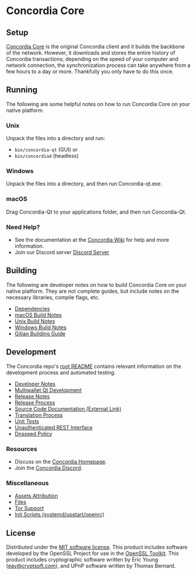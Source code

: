 Concordia Core
=============

Setup
---------------------
[Concordia Core](__decenomy_website_link__/) is the original Concordia client and it builds the backbone of the network. However, it downloads and stores the entire history of Concordia transactions; depending on the speed of your computer and network connection, the synchronization process can take anywhere from a few hours to a day or more. Thankfully you only have to do this once.

Running
---------------------
The following are some helpful notes on how to run Concordia Core on your native platform.

### Unix

Unpack the files into a directory and run:

- `bin/concordia-qt` (GUI) or
- `bin/concordiad` (headless)

### Windows

Unpack the files into a directory, and then run Concordia-qt.exe.

### macOS

Drag Concordia-Qt to your applications folder, and then run Concordia-Qt.

### Need Help?

* See the documentation at the [Concordia Wiki](https://__decenomy_github_link__/)
for help and more information.
* Join our Discord server [Discord Server](__decenomy_discord_link__)

Building
---------------------
The following are developer notes on how to build Concordia Core on your native platform. They are not complete guides, but include notes on the necessary libraries, compile flags, etc.

- [Dependencies](dependencies.md)
- [macOS Build Notes](build-osx.md)
- [Unix Build Notes](build-unix.md)
- [Windows Build Notes](build-windows.md)
- [Gitian Building Guide](gitian-building.md)

Development
---------------------
The Concordia repo's [root README](/README.md) contains relevant information on the development process and automated testing.

- [Developer Notes](developer-notes.md)
- [Multiwallet Qt Development](multiwallet-qt.md)
- [Release Notes](release-notes.md)
- [Release Process](release-process.md)
- [Source Code Documentation (External Link)](https://__decenomy_github_link__/)
- [Translation Process](translation_process.md)
- [Unit Tests](unit-tests.md)
- [Unauthenticated REST Interface](REST-interface.md)
- [Dnsseed Policy](dnsseed-policy.md)

### Resources
* Discuss on the [Concordia Homepage](__decenomy_website_link__/).
* Join the [Concordia Discord](__decenomy_discord_link__).

### Miscellaneous
- [Assets Attribution](assets-attribution.md)
- [Files](files.md)
- [Tor Support](tor.md)
- [Init Scripts (systemd/upstart/openrc)](init.md)

License
---------------------
Distributed under the [MIT software license](/COPYING).
This product includes software developed by the OpenSSL Project for use in the [OpenSSL Toolkit](https://www.openssl.org/). This product includes
cryptographic software written by Eric Young ([eay@cryptsoft.com](mailto:eay@cryptsoft.com)), and UPnP software written by Thomas Bernard.
